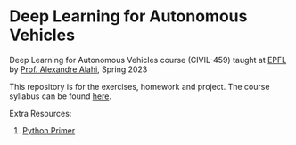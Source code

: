 # Deep Learning for Autonomous Vehicles

Deep Learning for Autonomous Vehicles course (CIVIL-459) taught at [EPFL](https://www.epfl.ch/en/) by [Prof. Alexandre Alahi](https://people.epfl.ch/alexandre.alahi?lang=en), Spring 2023

This repository is for the exercises, homework and project. The course syllabus can be found [here](https://edu.epfl.ch/coursebook/fr/deep-learning-for-autonomous-vehicles-CIVIL-459).

Extra Resources:
1. [Python Primer](https://github.com/vita-epfl/introML-2022/tree/main/exercises)
